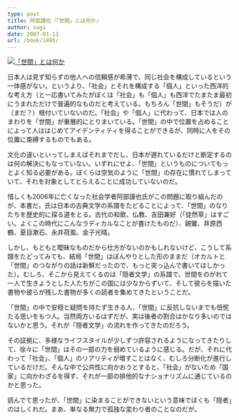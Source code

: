```yaml
---
type: post
title: 阿部謹也『「世間」とは何か』
author: sugi
date: 2007-01-13
url: /book/1495/
---
```

<a href="http://www.amazon.co.jp/exec/obidos/ASIN/4061492624/chezsugi-22/ref=nosim/" target="_blank" name="amazletlink"><img class="alignleft" src="http://ecx.images-amazon.com/images/I/41WB5F2X9YL.SL160.jpg" alt="「世間」とは何か" /></a>

日本人は見ず知らずの他人への信頼感が希薄で、同じ社会を構成しているという一体感がない。というより、「社会」とそれを構成する「個人」といった西洋的な考え方（と一応書いてみたがぼくは「社会」も「個人」も西洋でたまたま最初にうまれただけで普遍的なものだと考えている。もちろん「世間」もそうだ）が（まだ？）根付いていないのだ。「社会」や「個人」に代わって、日本では人のまわりを「世間」が重層的にとりまいている。「世間」の中で位置を占めることによって人ははじめてアイデンティティを得ることができるが、同時に人をその位置に束縛するものでもある。

文化の違いといってしまえばそれまでだし、日本が遅れているだけと断定するのは何の解決にもなっていない。いずれにせよ、「世間」というものについてもっとよく知る必要がある。ぼくらは空気のように「世間」の存在に慣れてしまっていて、それを対象としてとらえることに成功していないのだ。

惜しくも2006年に亡くなった社会学者阿部謹也氏がこの問題に取り組んだのが、本書だ。氏は日本の古典文学の系譜をたどることによって、「世間」のなりたちを歴史的に探る道をとる。古代の和歌、仏教、吉田兼好（「徒然草」はすごい。よくこの時代にこんなラディカルなことが書けたものだ）、親鸞、井原西鶴、夏目漱石、永井荷風、金子光晴。

しかし、もともと曖昧なものだから仕方がないのかもしれないけど、こうして系譜をたどってみても、結局「世間」はぼんやりとした形のままだ（オカルトと「世間」のつながりの話は新鮮だったので、もっと突っ込んで書いてほしかった）。むしろ、そこから見えてくるのは「隠者文学」の系譜で、世間をのがれて一人で生きようとした人たちがこの国には少なからずいて、そして彼らを描いた書物や彼らが残した書物が多くの読者を集めてきたということだ。

「世間」の中で安穏と疑問を持たず生きる人、「世間」に反抗しないまでも忸怩たる思いをもつ人。当然両方いるはずだが、実は後者の割合はかなり多いのではないかと思う。それが「隠者文学」の流れを作ってきたのだろう。

その証拠に、多様なライフスタイルが少しずつ許容されるようになってきたりして、徐々に「世間」はその一部の力を弱めているように感じる。だが、それに代わって「社会」、「個人」のリアリティが増すことはなく、むしろ分断化が進行しているだけだ。そんな中で公共性に向かおうとすると、「社会」がないため「国家」に向かわざるを得ず、それが一部の排他的なナショナリズムに通じているのかと思った。

読んでて思ったが、「世間」に染まることができないという意味でぼくも「隠者」のはしくれだ。まあ、単なる無力で孤独な変わり者のことなのだが。
